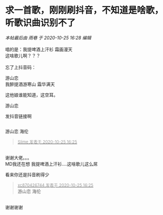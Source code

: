 # 求一首歌，刚刚刷抖音，不知道是啥歌，听歌识曲识别不了


<i class="pstatus"> 本帖最后由 雨巷 于 2020-10-25 16:28 编辑 </i><br />
<br />
唱的是：我提啤酒上汗衫 霜画漫天 <br />
这啥歌儿啊？？？<img src="static/image/smiley/yct/022.gif" smilieid="42" border="0" alt="" /> <br />
<br />
忘了上抖音码：<br />
 <img id="aimg_FFjuF" onclick="zoom(this, this.src, 0, 0, 0)" class="zoom" src="https://s3.jpg.cm/2020/10/25/NEz9Q.jpg" onmouseover="img_onmouseoverfunc(this)" onload="thumbImg(this)" border="0" alt="" />

游山恋 <br />
我醉提酒游寒山 霜华满天

这他娘谁能知道，这空耳。<img src="static/image/smiley/default/lol.gif" smilieid="12" border="0" alt="" />

游山恋

发抖音链接啊

<img id="aimg_razJr" onclick="zoom(this, this.src, 0, 0, 0)" class="zoom" src="https://s1.ax1x.com/2020/10/25/BmC9JK.png" onmouseover="img_onmouseoverfunc(this)" onload="thumbImg(this)" border="0" alt="" />

游山恋 海伦

<div class="quote"><blockquote><font size="2"><a href="https://www.hostloc.com/forum.php?mod=redirect&amp;goto=findpost&amp;pid=9350292&amp;ptid=758309" target="_blank"><font color="#999999">Slime 发表于 2020-10-25 16:25</font></a></font></blockquote></div><br />
谢谢大佬。。。<br />
MD我还在想 我提啤酒上汗衫....这啥歌儿这么屌

看来你还是抖音刷得少<img src="static/image/smiley/default/lol.gif" smilieid="12" border="0" alt="" />

<div class="quote"><blockquote><font size="2"><a href="https://www.hostloc.com/forum.php?mod=redirect&amp;goto=findpost&amp;pid=9350294&amp;ptid=758309" target="_blank"><font color="#999999">xc870426744 发表于 2020-10-25 16:25</font></a></font><br />
游山恋 海伦</blockquote></div><br />
谢谢谢谢 <img src="static/image/smiley/yct/021.gif" smilieid="37" border="0" alt="" />
